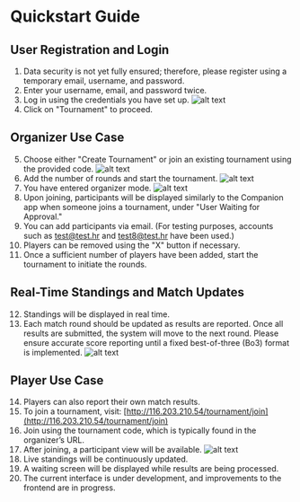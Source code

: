 # Quickstart Guide

## User Registration and Login

1. Data security is not yet fully ensured; therefore, please register using a temporary email, username, and password.
2. Enter your username, email, and password twice.
3. Log in using the credentials you have set up.
![alt text](image1.png)
4. Click on "Tournament" to proceed.

## Organizer Use Case

5. Choose either "Create Tournament" or join an existing tournament using the provided code.
![alt text](image2.png)
6. Add the number of rounds and start the tournament.
![alt text](image3.png)
7. You have entered organizer mode.
![alt text](image4.png)
8. Upon joining, participants will be displayed similarly to the Companion app when someone joins a tournament, under "User Waiting for Approval."
9. You can add participants via email. (For testing purposes, accounts such as [test@test.hr](mailto:test@test.hr) and [test8@test.hr](mailto:test8@test.hr) have been used.)
10. Players can be removed using the "X" button if necessary.
11. Once a sufficient number of players have been added, start the tournament to initiate the rounds.

## Real-Time Standings and Match Updates

12. Standings will be displayed in real time.
13. Each match round should be updated as results are reported. Once all results are submitted, the system will move to the next round. Please ensure accurate score reporting until a fixed best-of-three (Bo3) format is implemented.
![alt text](image5.png)

## Player Use Case

14. Players can also report their own match results.
15. To join a tournament, visit: [http://116.203.210.54/tournament/join](http://116.203.210.54/tournament/join)
16. Join using the tournament code, which is typically found in the organizer’s URL.
17. After joining, a participant view will be available.
![alt text](image6.png)
18. Live standings will be continuously updated.
19. A waiting screen will be displayed while results are being processed.
20. The current interface is under development, and improvements to the frontend are in progress.

